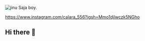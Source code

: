 ![jinu Saja boy.](https://media1.tenor.com/m/EdPqrCqJkAwAAAAC/running-ginu.gif "Jinu Saja Boy.")

https://www.instagram.com/calara_556?igsh=Mmo1djlwczk5NGho

## Hi there 👋

<!--
**Calara556/calara556** is a ✨ _special_ ✨ repository because its `README.md` (this file) appears on your GitHub profile.

Here are some ideas to get you started:

- 🔭 I’m currently working on ...
- 🌱 I’m currently learning ...
- 👯 I’m looking to collaborate on ...
- 🤔 I’m looking for help with ...
- 💬 Ask me about ...
- 📫 How to reach me: ...
- 😄 Pronouns: ...
- ⚡ Fun fact: ...
-->
